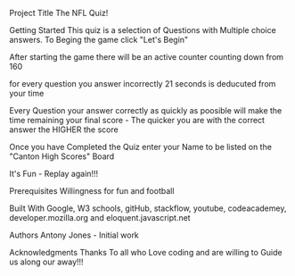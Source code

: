 Project Title
The NFL Quiz!

Getting Started
This quiz is a selection of Questions with Multiple choice answers.  To Beging the game click "Let's Begin"

After starting the game there will be an active counter counting down from 160

for every question you answer incorrectly 21 seconds is deducuted from your time 

Every Question your answer correctly as quickly as poosible will make the time remaining your final score - The quicker you are with the correct answer the HIGHER the score

Once you have Completed the Quiz enter your Name to be listed on the "Canton High Scores" Board

It's Fun - Replay again!!!

Prerequisites
Willingness for fun and football

Built With
Google, W3 schools, gitHub, stackflow, youtube, codeacademey, developer.mozilla.org and eloquent.javascript.net

Authors
Antony Jones - Initial work 

Acknowledgments
Thanks To all who Love coding and are willing to Guide us along our away!!!
